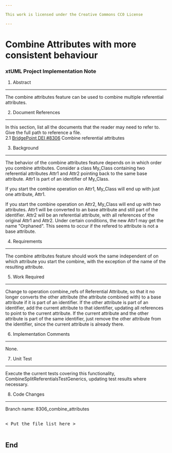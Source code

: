 ```yaml
---

This work is licensed under the Creative Commons CC0 License

---
```


# Combine Attributes with more consistent behaviour
### xtUML Project Implementation Note

1. Abstract
-----------
The combine attributes feature can be used to combine multiple referential attributes.

2. Document References
----------------------  
In this section, list all the documents that the reader may need to refer to.
Give the full path to reference a file.  
<a id="2.1"></a>2.1 [BridgePoint DEI #8306](https://support.onefact.net/issues/8306) Combine referential attributes   

3. Background
-------------  
The behavior of the combine attributes feature depends on in which order you
combine attributes. Consider a class My_Class containing two referential attributes
Attr1 and Attr2 pointing back to the same base attribute. Attr1 is part of an identifier
of My_Class.

If you start the combine operation on Attr1, My_Class will end up with just one attribute, Attr1.

If you start the combine operation on Attr2, My_Class will end up with two attributes.
Attr1 will be converted to an base attribute and still part of the identifier.
Attr2 will be an referential attribute, with all references of the original Attr1 and Attr2.
Under certain conditions, the new Attr1 may get the name "Orphaned". This seems to occur
if the refered to attribute is not a base attribute.

4. Requirements
---------------  

The combine attributes feature should work the same independent of on which attribute
you start the combine, with the exception of the name of the resulting attribute.   

5. Work Required
----------------    
Change to operation combine_refs of Referential Attribute, so that it no longer
converts the other attribute (the attribute combined with) to a base attribute
if it is part of an identifier.
If the other attribute is part of an identifier, add the current attribute to that
identifier, updating all references to point to the current attribute.
If the current attribute and the other attribute is part of the same identifier, just
remove the other attribute from the identifier, since the current attribute is already there.


6. Implementation Comments
--------------------------
None.


7. Unit Test
------------
Execute the current tests covering this functionality, 
CombineSplitReferentialsTestGenerics, updating test results where necessary.

8. Code Changes
---------------
Branch name: 8306_combine_attributes

<pre>

< Put the file list here >

</pre>

End
---

